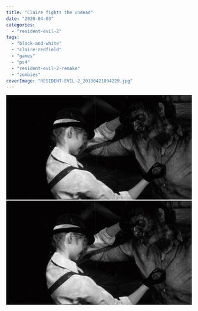 ```yaml
---
title: "Claire fights the undead"
date: "2020-04-03"
categories: 
  - "resident-evil-2"
tags: 
  - "black-and-white"
  - "claire-redfield"
  - "games"
  - "ps4"
  - "resident-evil-2-remake"
  - "zombies"
coverImage: "RESIDENT-EVIL-2_20190421094229.jpg"
---
```


[![](images/RESIDENT-EVIL-2_20190421094229.jpg)](images/RESIDENT-EVIL-2_20190421094229.jpg)
[![](images/RESIDENT-EVIL-2_20190421094229.jpg)](images/RESIDENT-EVIL-2_20190421094229.jpg)

